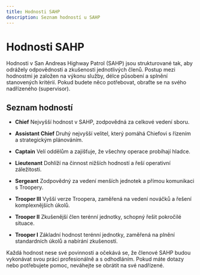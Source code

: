 ```yaml
---
title: Hodnosti SAHP
description: Seznam hodností u SAHP
---
```



# Hodnosti SAHP

Hodnosti v San Andreas Highway Patrol (SAHP) jsou strukturované tak, aby odrážely odpovědnosti a zkušenosti jednotlivých členů. Postup mezi hodnostmi je založen na výkonu služby, délce působení a splnění stanovených kritérií. Pokud budete něco potřebovat, obraťte se na svého nadřízeného (supervisor).

## Seznam hodností

- **Chief**
  Nejvyšší hodnost v SAHP, zodpovědná za celkové vedení sboru.

- **Assistant Chief**
  Druhý nejvyšší velitel, který pomáhá Chiefovi s řízením a strategickým plánováním.

- **Captain**
  Velí oddělům a zajišťuje, že všechny operace probíhají hladce.

- **Lieutenant**
  Dohlíží na činnost nižších hodností a řeší operativní záležitosti.

- **Sergeant**
  Zodpovědný za vedení menších jednotek a přímou komunikaci s Troopery.

- **Trooper III**
  Vyšší verze Troopera, zaměřená na vedení nováčků a řešení komplexnějších úkolů.

- **Trooper II**
  Zkušenější člen terénní jednotky, schopný řešit pokročilé situace.

- **Trooper I**
  Základní hodnost terénní jednotky, zaměřená na plnění standardních úkolů a nabírání zkušeností.

Každá hodnost nese své povinnosti a očekává se, že členové SAHP budou vykonávat svou práci profesionálně a s odhodláním. Pokud máte dotazy nebo potřebujete pomoc, neváhejte se obrátit na své nadřízené.
